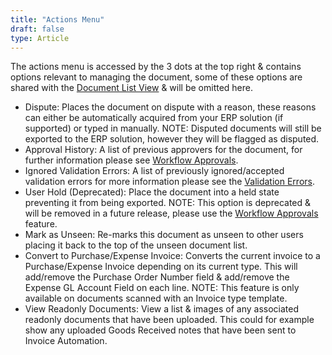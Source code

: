 ```yaml
---
title: "Actions Menu"
draft: false
type: Article
---
```



The actions menu is accessed by the 3 dots at the top right & contains options relevant to managing the document, some of these options are shared with the [Document List View](../document-list-view/contents.md) & will be omitted here.

-	Dispute: Places the document on dispute with a reason, these reasons can either be automatically acquired from your ERP solution (if supported) or typed in manually. NOTE: Disputed documents will still be exported to the ERP solution, however they will be flagged as disputed.
-	Approval History: A list of previous approvers for the document, for further information please see  [Workflow Approvals](../settings/workflows/approvals.md).
-	Ignored Validation Errors: A list of previously ignored/accepted validation errors for more information please see the [Validation Errors](../document-validation-errors.md).
-	User Hold (Deprecated): Place the document into a held state preventing it from being exported. NOTE: This option is deprecated & will be removed in a future release, please use the [Workflow Approvals](../settings/workflows/approvals.md) feature. 
-	Mark as Unseen: Re-marks this document as unseen to other users placing it back to the top of the unseen document list.
-	Convert to Purchase/Expense Invoice: Converts the current invoice to a Purchase/Expense Invoice depending on its current type. This will add/remove the Purchase Order Number field & add/remove the Expense GL Account Field on each line. NOTE: This feature is only available on documents scanned with an Invoice type template.
-	View Readonly Documents: View a list & images of any associated readonly documents that have been uploaded. This could for example show any uploaded Goods Received notes that have been sent to Invoice Automation.